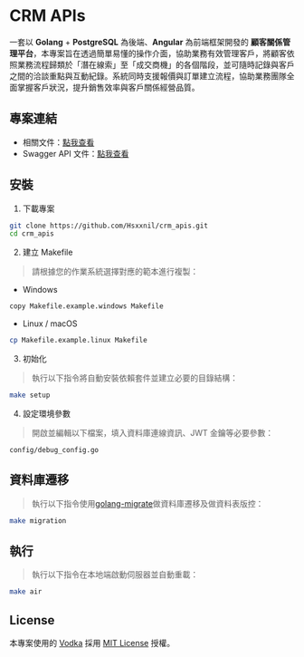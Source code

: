 # CRM APIs

一套以 **Golang** + **PostgreSQL** 為後端、**Angular** 為前端框架開發的 **顧客關係管理平台**，本專案旨在透過簡單易懂的操作介面，協助業務有效管理客戶，將顧客依照業務流程歸類於「潛在線索」至「成交商機」的各個階段，並可隨時記錄與客戶之間的洽談重點與互動紀錄。系統同時支援報價與訂單建立流程，協助業務團隊全面掌握客戶狀況，提升銷售效率與客戶關係經營品質。

## 專案連結

* 相關文件：[點我查看](https://hsxxnil.notion.site/Collective-11c5b51f95f58185ba96dcb6fde626e1)
* Swagger API 文件：[點我查看](https://hsxxnil.github.io/swagger-ui/?urls.primaryName=CRM)

## 安裝
1. 下載專案

```bash
git clone https://github.com/Hsxxnil/crm_apis.git
cd crm_apis
```

2. 建立 Makefile

> 請根據您的作業系統選擇對應的範本進行複製：
* Windows
```bash
copy Makefile.example.windows Makefile
```
* Linux / macOS
```bash
cp Makefile.example.linux Makefile
```

3. 初始化

> 執行以下指令將自動安裝依賴套件並建立必要的目錄結構：
```bash
make setup
```
4. 設定環境參數
> 開啟並編輯以下檔案，填入資料庫連線資訊、JWT 金鑰等必要參數：
```file
config/debug_config.go
```

## 資料庫遷移

> 執行以下指令使用[golang-migrate](https://github.com/golang-migrate/migrate)做資料庫遷移及做資料表版控：
```bash
make migration
```

## 執行
> 執行以下指令在本地端啟動伺服器並自動重載：
```bash
make air
```

## License

本專案使用的 [Vodka](https://github.com/dylanlyu/vodka) 採用 [MIT License](https://opensource.org/licenses/MIT) 授權。
